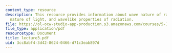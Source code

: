 ```yaml
---
content_type: resource
description: This resource provides information about wave nature of radiation, wave
  nature of light, and wavelike properties of radiation.
file: https://ol-ocw-studio-app-production.s3.amazonaws.com/courses/5-112-principles-of-chemical-science-fall-2005/3cc8abf43d4286240466d71c3eab897d_lecture3.pdf
file_type: application/pdf
resourcetype: Document
title: lecture3.pdf
uid: 3cc8abf4-3d42-8624-0466-d71c3eab897d
---
```


